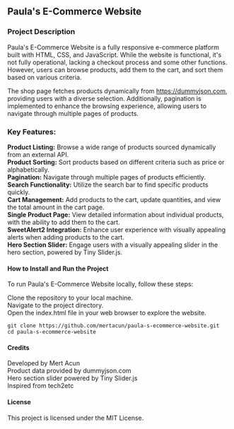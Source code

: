 ## Paula's E-Commerce Website

### Project Description

Paula's E-Commerce Website is a fully responsive e-commerce platform built with HTML, CSS, and JavaScript. While the website is functional, it's not fully operational, lacking a checkout process and some other functions. However, users can browse products, add them to the cart, and sort them based on various criteria.

The shop page fetches products dynamically from https://dummyjson.com, providing users with a diverse selection. Additionally, pagination is implemented to enhance the browsing experience, allowing users to navigate through multiple pages of products.

### Key Features:

**Product Listing:** Browse a wide range of products sourced dynamically from an external API.<br>
**Product Sorting:** Sort products based on different criteria such as price or alphabetically.<br>
**Pagination:** Navigate through multiple pages of products efficiently.<br>
**Search Functionality:** Utilize the search bar to find specific products quickly.<br>
**Cart Management:** Add products to the cart, update quantities, and view the total amount in the cart page.<br>
**Single Product Page:** View detailed information about individual products, with the ability to add them to the cart.<br>
**SweetAlert2 Integration:** Enhance user experience with visually appealing alerts when adding products to the cart.<br>
**Hero Section Slider:** Engage users with a visually appealing slider in the hero section, powered by Tiny Slider.js.

#### How to Install and Run the Project

To run Paula's E-Commerce Website locally, follow these steps:

Clone the repository to your local machine.<br>
Navigate to the project directory.<br>
Open the index.html file in your web browser to explore the website.
```
git clone https://github.com/mertacun/paula-s-ecommerce-website.git
cd paula-s-ecommerce-website
```

#### Credits

Developed by Mert Acun<br>
Product data provided by dummyjson.com<br>
Hero section slider powered by Tiny Slider.js<br>
Inspired from tech2etc

#### License

This project is licensed under the MIT License.